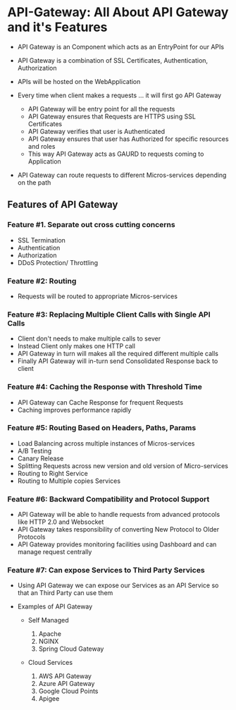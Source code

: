 # API-Gateway: All About API Gateway and it's Features

-	API Gateway is an Component which acts as an EntryPoint for our APIs
-	API Gateway is a combination of SSL Certificates, Authentication, Authorization
-	APIs will be hosted on the WebApplication
-	Every time when client makes a requests ... it will first go API Gateway 
	
	-	API Gateway will be entry point for all the requests
	-	API Gateway ensures that Requests are HTTPS using SSL Certificates
	-	API Gateway verifies that user is Authenticated
	-	API Gateway ensures that user has Authorized for specific resources and roles
	-	This way API Gateway acts as GAURD to requests coming to Application
	
-	API Gateway can route requests to different Micros-services depending on the path

		
## 	Features of API Gateway

### Feature #1. Separate out cross cutting concerns

-	SSL Termination
-	Authentication
-	Authorization
-	DDoS Protection/ Throttling


### Feature #2: Routing

-	Requests will be routed to appropriate Micros-services

	
### Feature #3: Replacing Multiple Client Calls with Single API Calls

-	Client don't needs to make multiple calls to sever
-	Instead Client only makes one HTTP call
-	API Gateway in turn will makes all the required different multiple calls
-	Finally API Gateway will in-turn send Consolidated Response back to client


### Feature #4: Caching the Response with Threshold Time

-	API Gateway can Cache Response for frequent Requests
-	Caching improves performance rapidly


### Feature #5: Routing Based on Headers, Paths, Params

-	Load Balancing across multiple instances of Micros-services
-	A/B Testing 
-	Canary Release
-	Splitting Requests across new version and old version of Micro-services
-	Routing to Right Service
-	Routing to Multiple copies Services


### Feature #6: Backward Compatibility and Protocol Support

-	API Gateway will be able to handle requests from advanced protocols like HTTP 2.0 and Websocket
-	API Gateway takes responsibility of converting New Protocol to Older Protocols
-	API Gateway provides monitoring facilities using Dashboard and can manage request centrally



### Feature #7: Can expose Services to Third Party Services

-	Using API Gateway we can expose our Services as an API Service so that an Third Party can use them
-	Examples of API Gateway
	
	-  Self Managed
		
		1.	Apache
		2.	NGINX
		3.	Spring Cloud Gateway
		
	-	Cloud Services
		
		1.	AWS API Gateway
		2. 	Azure API Gateway
		3.	Google Cloud Points
		4.	Apigee

